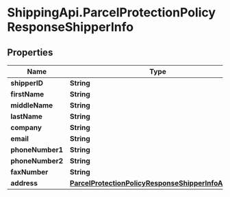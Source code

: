# ShippingApi.ParcelProtectionPolicyResponseShipperInfo

## Properties

Name | Type | Description | Notes
------------ | ------------- | ------------- | -------------
**shipperID** | **String** |  | [optional] 
**firstName** | **String** |  | [optional] 
**middleName** | **String** |  | [optional] 
**lastName** | **String** |  | [optional] 
**company** | **String** |  | [optional] 
**email** | **String** |  | [optional] 
**phoneNumber1** | **String** |  | [optional] 
**phoneNumber2** | **String** |  | [optional] 
**faxNumber** | **String** |  | [optional] 
**address** | [**ParcelProtectionPolicyResponseShipperInfoAddress**](ParcelProtectionPolicyResponseShipperInfoAddress.md) |  | [optional] 


